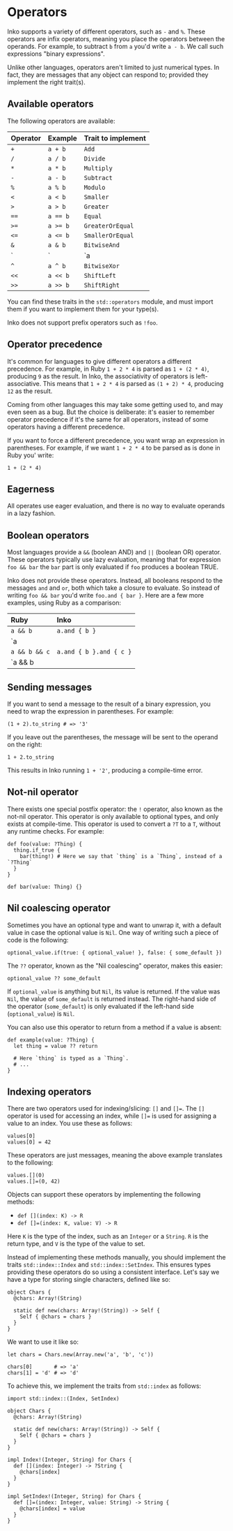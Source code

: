 # Operators

Inko supports a variety of different operators, such as `-` and `%`. These
operators are infix operators, meaning you place the operators between the
operands. For example, to subtract `b` from `a` you'd write `a - b`. We call
such expressions "binary expressions".

Unlike other languages, operators aren't limited to just numerical types.
In fact, they are messages that any object can respond to; provided they
implement the right trait(s).

## Available operators

The following operators are available:

| Operator | Example  | Trait to implement
|:---------|:---------|:-------------------
| `+`      | `a + b`  | `Add`
| `/`      | `a / b`  | `Divide`
| `*`      | `a * b`  | `Multiply`
| `-`      | `a - b`  | `Subtract`
| `%`      | `a % b`  | `Modulo`
| `<`      | `a < b`  | `Smaller`
| `>`      | `a > b`  | `Greater`
| `==`     | `a == b` | `Equal`
| `>=`     | `a >= b` | `GreaterOrEqual`
| `<=`     | `a <= b` | `SmallerOrEqual`
| `&`      | `a & b`  | `BitwiseAnd`
| `|`      | `a | b`  | `BitwiseOr`
| `^`      | `a ^ b`  | `BitwiseXor`
| `<<`     | `a << b` | `ShiftLeft`
| `>>`     | `a >> b` | `ShiftRight`

You can find these traits in the `std::operators` module, and must import them
if you want to implement them for your type(s).

Inko does not support prefix operators such as `!foo`.

## Operator precedence

It's common for languages to give different operators a different precedence.
For example, in Ruby `1 + 2 * 4` is parsed as `1 + (2 * 4)`, producing `9` as
the result. In Inko, the associativity of operators is left-associative. This
means that `1 + 2 * 4` is parsed as `(1 + 2) * 4`, producing `12` as the result.

Coming from other languages this may take some getting used to, and may even
seen as a bug. But the choice is deliberate: it's easier to remember operator
precedence if it's the same for all operators, instead of some operators having
a different precedence.

If you want to force a different precedence, you want wrap an expression in
parentheses. For example, if we want `1 + 2 * 4` to be parsed as is done in
Ruby you' write:

```inko
1 + (2 * 4)
```

## Eagerness

All operates use eager evaluation, and there is no way to evaluate operands in a
lazy fashion.

## Boolean operators

Most languages provide a `&&` (boolean AND) and `||` (boolean OR) operator.
These operators typically use lazy evaluation, meaning that for expression `foo
&& bar` the `bar` part is only evaluated if `foo` produces a boolean TRUE.

Inko does not provide these operators. Instead, all booleans respond to the
messages `and` and `or`, both which take a closure to evaluate. So instead of
writing `foo && bar` you'd write `foo.and { bar }`. Here are a few more
examples, using Ruby as a comparison:

| Ruby          | Inko
|:--------------|:------------
| `a && b`      | `a.and { b }`
| `a || b`      | `a.or { b }`
| `a && b && c` | `a.and { b }.and { c }`
| `a && b || c` | `a.and { b }.or { c }`

## Sending messages

If you want to send a message to the result of a binary expression, you need to
wrap the expression in parentheses. For example:

```inko
(1 + 2).to_string # => '3'
```

If you leave out the parentheses, the message will be sent to the operand on the
right:

```inko
1 + 2.to_string
```

This results in Inko running `1 + '2'`, producing a compile-time error.

## Not-nil operator

There exists one special postfix operator: the `!` operator, also known as the
not-nil operator. This operator is only available to optional types, and only
exists at compile-time. This operator is used to convert a `?T` to a `T`,
without any runtime checks. For example:

```inko
def foo(value: ?Thing) {
  thing.if_true {
    bar(thing!) # Here we say that `thing` is a `Thing`, instead of a `?Thing`
  }
}

def bar(value: Thing) {}
```

## Nil coalescing operator

Sometimes you have an optional type and want to unwrap it, with a default value
in case the optional value is `Nil`. One way of writing such a piece of code is
the following:

```inko
optional_value.if(true: { optional_value! }, false: { some_default })
```

The `??` operator, known as the "Nil coalescing" operator, makes this easier:

```inko
optional_value ?? some_default
```

If `optional_value` is anything but `Nil`, its value is returned. If the value
was `Nil`, the value of `some_default` is returned instead. The right-hand side
of the operator (`some_default`) is only evaluated if the left-hand side
(`optional_value`) is `Nil`.

You can also use this operator to return from a method if a value is absent:

```inko
def example(value: ?Thing) {
  let thing = value ?? return

  # Here `thing` is typed as a `Thing`.
  # ...
}
```

## Indexing operators

There are two operators used for indexing/slicing: `[]` and `[]=`. The `[]`
operator is used for accessing an index, while `[]=` is used for assigning a
value to an index. You use these as follows:

```inko
values[0]
values[0] = 42
```

These operators are just messages, meaning the above example translates to the
following:

```inko
values.[](0)
values.[]=(0, 42)
```

Objects can support these operators by implementing the following methods:

* `def [](index: K) -> R`
* `def []=(index: K, value: V) -> R`

Here `K` is the type of the index, such as an `Integer` or a `String`. `R` is
the return type, and `V` is the type of the value to set.

Instead of implementing these methods manually, you should implement the traits
`std::index::Index` and `std::index::SetIndex`. This ensures types providing
these operators do so using a consistent interface. Let's say we have a type for
storing single characters, defined like so:

```inko
object Chars {
  @chars: Array!(String)

  static def new(chars: Array!(String)) -> Self {
    Self { @chars = chars }
  }
}
```

We want to use it like so:

```inko
let chars = Chars.new(Array.new('a', 'b', 'c'))

chars[0]       # => 'a'
chars[1] = 'd' # => 'd'
```

To achieve this, we implement the traits from `std::index` as follows:

```inko
import std::index::(Index, SetIndex)

object Chars {
  @chars: Array!(String)

  static def new(chars: Array!(String)) -> Self {
    Self { @chars = chars }
  }
}

impl Index!(Integer, String) for Chars {
  def [](index: Integer) -> ?String {
    @chars[index]
  }
}

impl SetIndex!(Integer, String) for Chars {
  def []=(index: Integer, value: String) -> String {
    @chars[index] = value
  }
}
```
